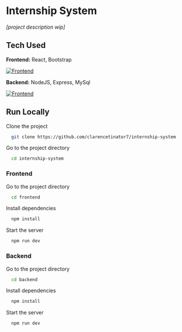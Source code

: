 # Internship System

_[project description wip]_

## Tech Used

**Frontend:** React, Bootstrap

[![Frontend](https://skillicons.dev/icons?i=react,bootstrap)](https://skillicons.dev)

**Backend:** NodeJS, Express, MySql

[![Frontend](https://skillicons.dev/icons?i=nodejs,express,mysql)](https://skillicons.dev)

## Run Locally

Clone the project

```bash
  git clone https://github.com/clarencetinator7/internship-system
```

Go to the project directory

```bash
  cd internship-system
```

### Frontend

Go to the project directory

```bash
  cd frontend
```

Install dependencies

```bash
  npm install
```

Start the server

```bash
  npm run dev
```

### Backend

Go to the project directory

```bash
  cd backend
```

Install dependencies

```bash
  npm install
```

Start the server

```bash
  npm run dev
```
